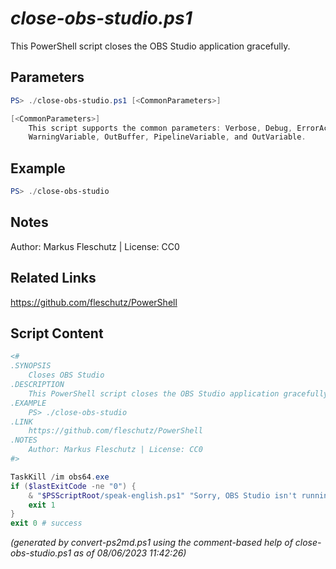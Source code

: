 *close-obs-studio.ps1*
================

This PowerShell script closes the OBS Studio application gracefully.

Parameters
----------
```powershell
PS> ./close-obs-studio.ps1 [<CommonParameters>]

[<CommonParameters>]
    This script supports the common parameters: Verbose, Debug, ErrorAction, ErrorVariable, WarningAction, 
    WarningVariable, OutBuffer, PipelineVariable, and OutVariable.
```

Example
-------
```powershell
PS> ./close-obs-studio

```

Notes
-----
Author: Markus Fleschutz | License: CC0

Related Links
-------------
https://github.com/fleschutz/PowerShell

Script Content
--------------
```powershell
<#
.SYNOPSIS
	Closes OBS Studio
.DESCRIPTION
	This PowerShell script closes the OBS Studio application gracefully.
.EXAMPLE
	PS> ./close-obs-studio
.LINK
	https://github.com/fleschutz/PowerShell
.NOTES
	Author: Markus Fleschutz | License: CC0
#>

TaskKill /im obs64.exe
if ($lastExitCode -ne "0") {
	& "$PSScriptRoot/speak-english.ps1" "Sorry, OBS Studio isn't running"
	exit 1
}
exit 0 # success
```

*(generated by convert-ps2md.ps1 using the comment-based help of close-obs-studio.ps1 as of 08/06/2023 11:42:26)*
